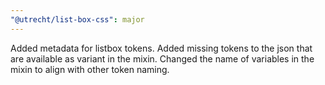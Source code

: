 ```yaml
---
"@utrecht/list-box-css": major
---
```


Added metadata for listbox tokens.
Added missing tokens to the json that are available as variant in the mixin.
Changed the name of variables in the mixin to align with other token naming.
